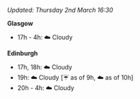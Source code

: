 *Updated: Thursday 2nd March 16:30*

**Glasgow**

* 17h - 4h: :cloud: Cloudy

**Edinburgh**

* 17h, 18h: :cloud: Cloudy
* 19h: :cloud: Cloudy [:umbrella: as of 9h, :cloud: as of 10h]
* 20h - 4h: :cloud: Cloudy
